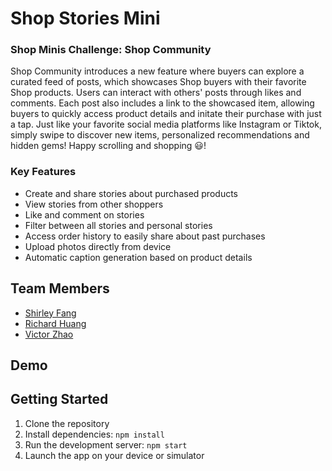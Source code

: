 # Shop Stories Mini

### Shop Minis Challenge: Shop Community
Shop Community introduces a new feature where buyers can explore a curated feed of posts, which showcases Shop buyers with their favorite Shop products.
Users can interact with others' posts through likes and comments.
Each post also includes a link to the showcased item, allowing buyers to quickly access product details and initate their purchase with just a tap.
Just like your favorite social media platforms like Instagram or Tiktok, simply swipe to discover new items, personalized recommendations and hidden gems!
Happy scrolling and shopping 😃!

### Key Features
- Create and share stories about purchased products
- View stories from other shoppers
- Like and comment on stories
- Filter between all stories and personal stories
- Access order history to easily share about past purchases
- Upload photos directly from device
- Automatic caption generation based on product details

## Team Members
- [Shirley Fang](https://github.com/shirleyfyx)
- [Richard Huang](https://github.com/rhuangr)
- [Victor Zhao](https://github.com/telmaq)

## Demo


## Getting Started
1. Clone the repository
2. Install dependencies: `npm install`
3. Run the development server: `npm start`
4. Launch the app on your device or simulator


